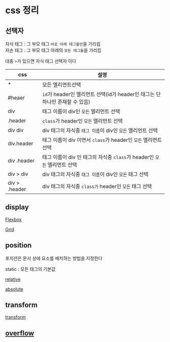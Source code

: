 # css 정리

## 선택자

자식 태그 : 그 부모 태그 `바로 아래 태그들만`을 가리킴<br>
자손 태그 : 그 부모 태그 아래의 `모든 태그들`을 가리킴

대충 `>`가 있으면 자식 태그 선택자 이다

css|설명
--|--
*|모든 엘리먼트선택
#heaer|`id`가 header인 엘리먼트 선택(id가 header인 태그는 단 하나만 존재할 수 있음)
div|태그 이름이 div인 `모든` 엘리먼트 선택
.header|`class`가 header인 `모든` 엘리먼트 선택
div div|div 태그의 자식중 `태그 이름`이 div인 `모든` 엘리먼트 선택
div.header|태그 이름이 div 이면서 `class`가 header인 `모든` 엘리먼트 선택
div .header|태그 이름이 div 인 태그의 자식중 `class`가 header인 `모든` 엘리먼트 선택
div > div|div 태그의 자식중 `태그 이름`이 div인 `모든` 태그 선택
div > .header|div 태그의 자식중 `class가` header인 `모든` 태그 선택


## display

[Flexbox](https://github.com/chanwoo00106/css/blob/master/flexbox.md)

[Grid](https://github.com/chanwoo00106/css/blob/master/grid.md)

## position

포지션은 문서 상에 요소를 배치하는 방법을 지정한다

static : 모든 태그의 기본값

[relative](https://github.com/chanwoo00106/css/blob/master/relative.md)

[absolute](https://github.com/chanwoo00106/css/blob/master/absolute.md)

## transform

[transform](https://codepen.io/chanwoo00106/pen/gOmXLeL)

## [overflow](overflow.md)
